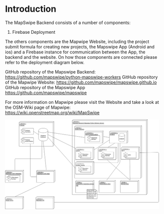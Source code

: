 # Introduction

The MapSwipe Backend consists of a number of components:

1. Firebase Deployment



The others components are the Mapwipe Website, including the project submit formula for creating new projects, the Mapswipe App (Android and ios) and a Firebase instance for communication between the App, the backend and the website. On how those components are connected please refer to the deployment diagram below.


GitHub repository of the Mapswipe Backend: https://github.com/mapswipe/python-mapswipe-workers
GitHub repository of the Mapwipe Website: https://github.com/mapswipe/mapswipe.github.io
GitHub repository of the Mapswipe App https://github.com/mapswipe/mapswipe

For more information on Mapwipe please visit the Website and take a look at the OSM-Wiki page of Mapwipe: https://wiki.openstreetmap.org/wiki/MapSwipe

![Deployment Diagram](_static/img/deployment_diagram.png)
